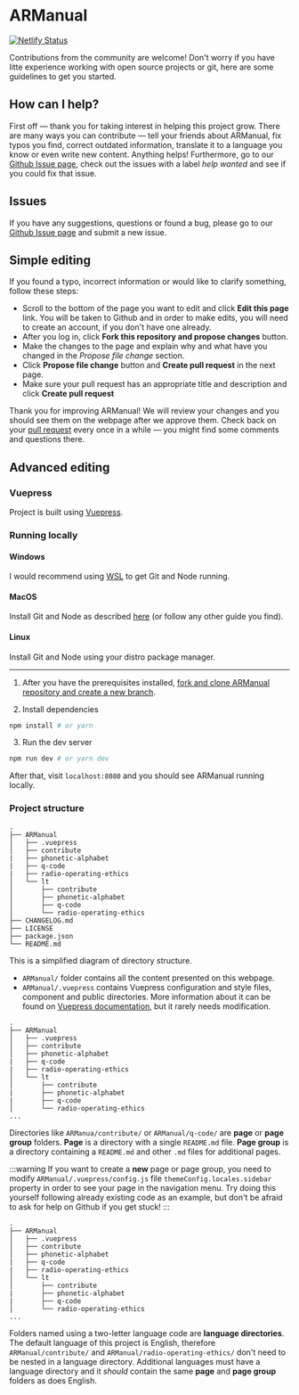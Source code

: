 # ARManual

[![Netlify Status](https://api.netlify.com/api/v1/badges/5897ec89-b0f7-40bf-8418-accedeb64189/deploy-status)](https://app.netlify.com/sites/armanual/deploys)

Contributions from the community are welcome! Don't worry if you have litte experience working with open source projects or git, here are some guidelines to get you started.

## How can I help?

First off — thank you for taking interest in helping this project grow. There are many ways you can contribute — tell your friends about ARManual, fix typos you find, correct outdated information, translate it to a language you know or even write new content. Anything helps! Furthermore, go to our [Github Issue page](https://github.com/LRMD/ARManual/issues), check out the issues with a label _help wanted_ and see if you could fix that issue.

## Issues

If you have any suggestions, questions or found a bug, please go to our [Github Issue page](https://github.com/LRMD/ARManual/issues) and submit a new issue.

## Simple editing

If you found a typo, incorrect information or would like to clarify something, follow these steps:

- Scroll to the bottom of the page you want to edit and click **Edit this page** link. You will be taken to Github and in order to make edits, you will need to create an account, if you don't have one already.
- After you log in, click **Fork this repository and propose changes** button.
- Make the changes to the page and explain why and what have you changed in the _Propose file change_ section.
- Click **Propose file change** button and **Create pull request** in the next page.
- Make sure your pull request has an appropriate title and description and click **Create pull request**

Thank you for improving ARManual! We will review your changes and you should see them on the webpage after we approve them. Check back on your [pull request](https://github.com/LRMD/ARManual/pulls) every once in a while — you might find some comments and questions there.

## Advanced editing

### Vuepress

Project is built using [Vuepress](https://vuepress.vuejs.org/).

### Running locally

#### Windows

I would recommend using [WSL](https://medium.com/@johnwoodruff91/epic-dev-environment-with-wsl-dc81e234ae61) to get Git and Node running.

#### MacOS

Install Git and Node as described [here](https://gist.github.com/nerdenough/d288f2e732637f55f9858070c6b8b15b) (or follow any other guide you find).

#### Linux

Install Git and Node using your distro package manager.

---

1. After you have the prerequisites installed, [fork and clone ARManual repository and create a new branch](https://gist.github.com/Chaser324/ce0505fbed06b947d962).

2. Install dependencies

```bash
npm install # or yarn
```

3. Run the dev server

```bash
npm run dev # or yarn dev
```

After that, visit `localhost:8080` and you should see ARManual running locally.

### Project structure

```
.
├── ARManual
│   ├── .vuepress
│   ├── contribute
|   ├── phonetic-alphabet
|   ├── q-code
|   ├── radio-operating-ethics
│   └── lt
│       ├── contribute
│       ├── phonetic-alphabet
│       ├── q-code
│       └── radio-operating-ethics
├── CHANGELOG.md
├── LICENSE
├── package.json
└── README.md
```

This is a simplified diagram of directory structure.

- `ARManual/` folder contains all the content presented on this webpage.
- `ARManual/.vuepress` contains Vuepress configuration and style files, component and public directories. More information about it can be found on [Vuepress documentation](https://vuepress.vuejs.org/), but it rarely needs modification.

```{4,5,6,7}
.
├── ARManual
│   ├── .vuepress
│   ├── contribute
│   ├── phonetic-alphabet
|   ├── q-code
|   ├── radio-operating-ethics
│   └── lt
│       ├── contribute
|       ├── phonetic-alphabet
|       ├── q-code
│       └── radio-operating-ethics
...
```

Directories like `ARManua/contribute/` or `ARManual/q-code/` are **page** or **page group** folders. **Page** is a directory with a single `README.md` file. **Page group** is a directory containing a `README.md` and other `.md` files for additional pages.

:::warning
If you want to create a **new** page or page group, you need to modify `ARManual/.vuepress/config.js` file `themeConfig.locales.sidebar` property in order to see your page in the navigation menu. Try doing this yourself following already existing code as an example, but don't be afraid to ask for help on Github if you get stuck!
:::

```{8,9,10,11,12}
.
├── ARManual
│   ├── .vuepress
│   ├── contribute
│   ├── phonetic-alphabet
|   ├── q-code
|   ├── radio-operating-ethics
│   └── lt
│       ├── contribute
|       ├── phonetic-alphabet
|       ├── q-code
│       └── radio-operating-ethics
...
```

Folders named using a two-letter language code are **language directories**. The default language of this project is English, therefore `ARManual/contribute/` and `ARManual/radio-operating-ethics/` don't need to be nested in a language directory. Additional languages must have a language directory and it _should_ contain the same **page** and **page group** folders as does English.

